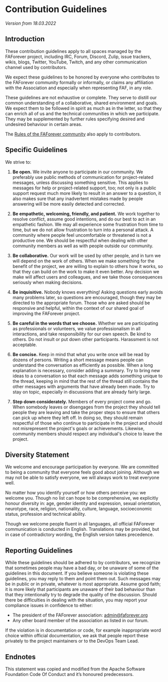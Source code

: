 # Contribution Guidelines
*Version from 18.03.2022*
## Introduction

These contribution guidelines apply to all spaces managed by the FAForever project, including IRC, Forum, Discord, Zulip, issue trackers, wikis, blogs, Twitter, YouTube, Twitch, and any other communication channel used by contributors.

We expect these guidelines to be honored by everyone who contributes to the FAForever community formally or informally, or claims any affiliation with the Association and especially when representing FAF, in any role.

These guidelines are not exhaustive or complete. They serve to distill our common understanding of a collaborative, shared environment and goals. We expect them to be followed in spirit as much as in the letter, so that they can enrich all of us and the technical communities in which we participate.
They may be supplemented by further rules specifying desired and undesired behaviour in certain areas.

The [Rules of the FAForever community](https://www.faforever.com/rules) also apply to contributors.


## Specific Guidelines

We strive to:

1. **Be open.** We invite anyone to participate in our community. We preferably use public methods of communication for project-related messages, unless discussing something sensitive. This applies to messages for help or project-related support, too; not only is a public support request much more likely to result in an answer to a question, it also makes sure that any inadvertent mistakes made by people answering will be more easily detected and corrected.

1. **Be empathetic, welcoming, friendly, and patient.** We work together to resolve conflict, assume good intentions, and do our best to act in an empathetic fashion. We may all experience some frustration from time to time, but we do not allow frustration to turn into a personal attack. A community where people feel uncomfortable or threatened is not a productive one. We should be respectful when dealing with other community members as well as with people outside our community.

1. **Be collaborative.** Our work will be used by other people, and in turn we will depend on the work of others. When we make something for the benefit of the project, we are willing to explain to others how it works, so that they can build on the work to make it even better. Any decision we make will affect users and colleagues, and we take those consequences seriously when making decisions.

1. **Be inquisitive.** Nobody knows everything! Asking questions early avoids many problems later, so questions are encouraged, though they may be directed to the appropriate forum. Those who are asked should be responsive and helpful, within the context of our shared goal of improving the FAForever project.

1. **Be careful in the words that we choose.** Whether we are participating as professionals or volunteers, we value professionalism in all interactions, and take responsibility for our own speech. Be kind to others. Do not insult or put down other participants. Harassment is not acceptable.

1. **Be concise.** Keep in mind that what you write once will be read by dozens of persons. Writing a short message means people can understand the conversation as efficiently as possible. When a long explanation is necessary, consider adding a summary.
   Try to bring new ideas to a conversation so that each message adds something unique to the thread, keeping in mind that the rest of the thread still contains the other messages with arguments that have already been made.
   Try to stay on topic, especially in discussions that are already fairly large.

1. **Step down considerately.** Members of every project come and go. When somebody leaves or disengages from the project they should tell people they are leaving and take the proper steps to ensure that others can pick up where they left off. In doing so, they should remain respectful of those who continue to participate in the project and should not misrepresent the project's goals or achievements. Likewise, community members should respect any individual's choice to leave the project.

## Diversity Statement

We welcome and encourage participation by everyone. We are committed to being a community that everyone feels good about joining. Although we may not be able to satisfy everyone, we will always work to treat everyone well.

No matter how you identify yourself or how others perceive you: we welcome you. Though no list can hope to be comprehensive, we explicitly honour diversity in: age, gender identity and expression, sexual orientation, neurotype, race, religion, nationality, culture, language, socioeconomic status, profession and technical ability.

Though we welcome people fluent in all languages, all official FAForever communication is conducted in English. Translations may be provided, but in case of contradictory wording, the English version takes precedence.

## Reporting Guidelines

While these guidelines should be adhered to by contributors, we recognize that sometimes people may have a bad day, or be unaware of some of the guidelines in this document. If you believe someone is violating these guidelines, you may reply to them and point them out. Such messages may be in public or in private, whatever is most appropriate. Assume good faith; it is more likely that participants are unaware of their bad behaviour than that they intentionally try to degrade the quality of the discussion. Should there be difficulties in dealing with the situation, you may report your compliance issues in confidence to either:

* The president of the FAForever association: admin@faforever.org
* Any other board member of the association as listed in our forum.

If the violation is in documentation or code, for example inappropriate word choice within official documentation, we ask that people report these privately to the project maintainers or to the DevOps Team Lead.

## Endnotes

This statement was copied and modified from the Apache Software Foundation Code Of Conduct and it’s honoured predecessors.
